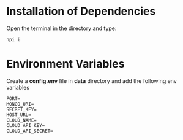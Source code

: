 # Installation of Dependencies
Open the terminal in the directory and type:

    npi i 

# Environment Variables

Create a **config.env** file in **data** directory and add the following env variables

    PORT=
    MONGO_URI=
    SECRET_KEY=
    HOST_URL=    
    CLOUD_NAME=
    CLOUD_API_KEY= 
    CLOUD_API_SECRET=
